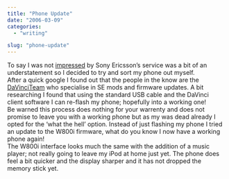```yaml
---
title: "Phone Update"
date: "2006-03-09"
categories: 
  - "writing"

slug: "phone-update"
---
```


To say I was not [impressed](https://www.shibbyonline.co.uk/2006/03/07/se-can-kiss-my-ass/) by Sony Ericsson’s service was a bit of an understatement so I decided to try and sort my phone out myself.  
After a quick google I found out that the people in the know are the [DaVinciTeam](https://davinciteam.com/) who specialise in SE mods and firmware updates. A bit researching I found that using the standard USB cable and the DaVinci client software I can re-flash my phone; hopefully into a working one!  
Be warned this process does nothing for your warrenty and does not promise to leave you with a working phone but as my was dead already I opted for the ‘what the hell’ option. Instead of just flashing my phone I tried an update to the W800i firmware, what do you know I now have a working phone again!  
The W800i interface looks much the same with the addition of a music player; not really going to leave my iPod at home just yet. The phone does feel a bit quicker and the display sharper and it has not dropped the memory stick yet.
